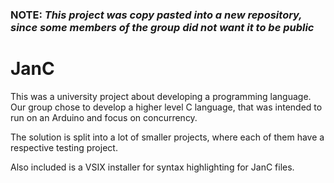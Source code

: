 ### NOTE: *This project was copy pasted into a new repository, since some members of the group did not want it to be public*

# JanC
 
This was a university project about developing a programming language. Our group chose to develop a higher level C language, that was intended to run on an Arduino and focus on concurrency.

The solution is split into a lot of smaller projects, where each of them have a respective testing project.

Also included is a VSIX installer for syntax highlighting for JanC files.

